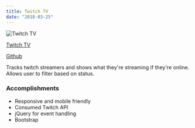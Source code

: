 ```yaml
---
title: Twitch TV
date: "2018-03-25"
---
```


![Twitch TV](/images/twitch-tv.png "Twitch TV")

[Twitch TV](https://jenlky.github.io/twitch-tv/)

[Github](https://github.com/jenlky/twitch-tv)

Tracks twitch streamers and shows what they're streaming if they're online. Allows user to filter based on status.

### Accomplishments ###

- Responsive and mobile friendly
- Consumed Twitch API
- jQuery for event handling
- Bootstrap
